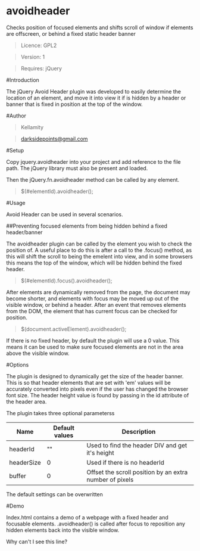 # avoidheader
Checks position of focused elements and shifts scroll of window if elements are offscreen, or behind a fixed static header banner

> Licence: GPL2

> Version: 1

> Requires: jQuery


#Introduction

The jQuery Avoid Header plugin was developed to easily determine the location of an element, and move it into view it if is hidden by a header or banner that is fixed in position at the top of the window.

#Author

> Kellamity

> darksidepoints@gmail.com

#Setup

Copy jquery.avoidheader into your project and add reference to the file path.  The jQuery library must also be present and loaded.

Then the jQuery.fn.avoidheader method can be called by any element.

> $(#elementId).avoidheader();

#Usage

Avoid Header can be used in several scenarios.

##Preventing focused elements from being hidden behind a fixed header/banner

The avoidheader plugin can be called by the element you wish to check the position of.  A useful place to do this is after a call to the .focus() method, as this will shift the scroll to being the emelent into view, and in some browsers this means the top of the window, which will be hidden behind the fixed header.

> $(#elementId).focus().avoidheader();

After elements are dynamically removed from the page, the document may become shorter, and elements with focus may be moved up out of the visible window, or behind a header.  After an event that removes elements from the DOM, the element that has current focus can be checked for position.

> $(document.activeElement).avoidheader();

If there is no fixed header, by default the plugin will use a 0 value.  This means it can be used to make sure focused elements are not in the area above the visible window.

#Options

The plugin is designed to dynamically get the size of the header banner.  This is so that header elements that are set with 'em' values will be accurately converted into pixels even if the user has changed the browser font size.  The header height value is found by passing in the id attribute of the header area.

The plugin takes three optional parameterss

Name | Default values | Description
--- | --- | ---
headerId | "" | Used to find the header DIV and get it's height
headerSize | 0 | Used if there is no headerId
buffer | 0 | Offset the scroll position by an extra number of pixels

The default settings can be overwritten

> <DIV id="header" height=">text</DIV> 

> $.fn.avoidheader.defaults.headerId = "header";


#Demo

Index.html contains a demo of a webpage with a fixed header and focusable elements.  .avoidheader() is called after focus to reposition any hidden elements back into the visible window.

Why can't I see this line?
